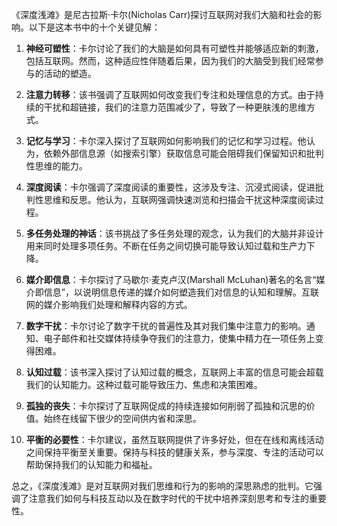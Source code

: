 《深度浅滩》是尼古拉斯·卡尔(Nicholas Carr)探讨互联网对我们大脑和社会的影响。以下是这本书中的十个关键见解：

1. **神经可塑性**：卡尔讨论了我们的大脑是如何具有可塑性并能够适应新的刺激，包括互联网。然而，这种适应性伴随着后果，因为我们的大脑受到我们经常参与的活动的塑造。

2. **注意力转移**：该书强调了互联网如何改变我们专注和处理信息的方式。由于持续的干扰和超链接，我们的注意力范围减少了，导致了一种更肤浅的思维方式。

3. **记忆与学习**：卡尔深入探讨了互联网如何影响我们的记忆和学习过程。他认为，依赖外部信息源（如搜索引擎）获取信息可能会阻碍我们保留知识和批判性思维的能力。

4. **深度阅读**：卡尔强调了深度阅读的重要性，这涉及专注、沉浸式阅读，促进批判性思维和反思。他认为，互联网强调快速浏览和扫描会干扰这种深度阅读过程。

5. **多任务处理的神话**：该书挑战了多任务处理的观念，认为我们的大脑并非设计用来同时处理多项任务。不断在任务之间切换可能导致认知过载和生产力下降。

6. **媒介即信息**：卡尔探讨了马歇尔·麦克卢汉(Marshall McLuhan)著名的名言“媒介即信息”，以说明信息传递的媒介如何塑造我们对信息的认知和理解。互联网的媒介影响我们处理和解释内容的方式。

7. **数字干扰**：卡尔讨论了数字干扰的普遍性及其对我们集中注意力的影响。通知、电子邮件和社交媒体持续争夺我们的注意力，使集中精力在一项任务上变得困难。

8. **认知过载**：该书深入探讨了认知过载的概念，互联网上丰富的信息可能会超载我们的认知能力。这种过载可能导致压力、焦虑和决策困难。

9. **孤独的丧失**：卡尔探讨了互联网促成的持续连接如何削弱了孤独和沉思的价值。始终在线留下很少的空间供内省和深思。

10. **平衡的必要性**：卡尔建议，虽然互联网提供了许多好处，但在在线和离线活动之间保持平衡至关重要。保持与科技的健康关系，参与深度、专注的活动可以帮助保持我们的认知能力和福祉。

总之，《深度浅滩》是对互联网对我们思维和行为的影响的深思熟虑的批判。它强调了注意我们如何与科技互动以及在数字时代的干扰中培养深刻思考和专注的重要性。